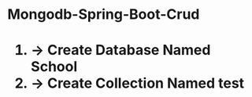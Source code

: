# Mongodb-Spring-Boot-Crud

<h1>
  <ol>
    <li>-> Create Database Named School</li>
    <li>-> Create Collection Named test</li>
  </ol>
</h1>
